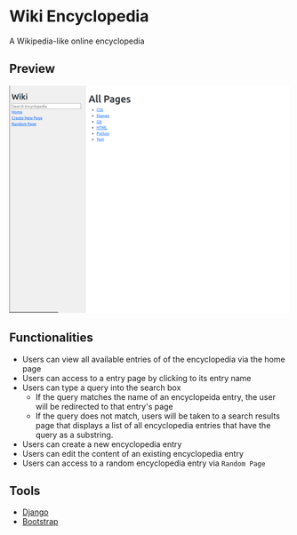 # Wiki Encyclopedia

A Wikipedia-like online encyclopedia

## Preview
![](/wiki_preview.png)

## Functionalities
- Users can view all available entries of of the encyclopedia via the home page
- Users can access to a entry page by clicking to its entry name
- Users can type a query into the search box
    + If the query matches the name of an encyclopeida entry, the user will be redirected to that entry's page
    + If the query does not match, users will be taken to a search results page that displays a list of all encyclopedia entries that have the query as a substring.
- Users can create a new encyclopedia entry
- Users can edit the content of an existing encyclopedia entry
- Users can access to a random encyclopedia entry via `Random Page`

## Tools
- [Django](https://www.djangoproject.com/)
- [Bootstrap](https://getbootstrap.com/)
